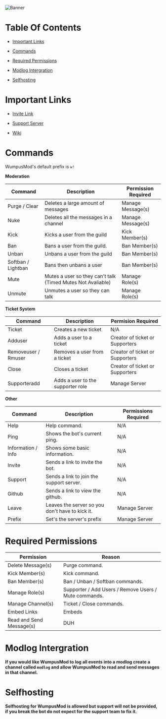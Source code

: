 ![Banner](https://cdn.discordapp.com/attachments/596970827103207446/597630581873836042/WumpusCop597582790040485929_WumpusMod.png)
# Table Of Contents
- [Important Links](https://github.com/xPolar/WumpusMod#important-links)

- [Commands](https://github.com/xPolar/WumpusMod#commands)

- [Required Permissions](https://github.com/xPolar/WumpusMod#required-permissions)

- [Modlog Intergration](https://github.com/xPolar/WumpusMod#modlog-intergration)

- [Selfhosting](https://github.com/xPolar/WumpusMod#selfhosting)

# Important Links
- [Invite Link](https://discordapp.com/api/oauth2/authorize?client_id=596532744218214402&permissions=8&scope=bot)

- [Support Server](https://discord.gg/tjA5ssJ)

- [Wiki](https://github.com/xPolar/WumpusMod/wiki/Landing-Page)

# Commands
WumpusMod's default prefix is `w!`

**Moderation**

| Command | Description | Permission Required |
| ------- | ----------- | ------------------- |
| Purge / Clear | Deletes a large amount of messages | Manage Message(s) |
| Nuke | Deletes all the messages in a channel | Manage Message(s) |
| Kick | Kicks a user from the guild | Kick Member(s) |
| Ban | Bans a user from the guild.| Ban Member(s) |
| Unban | Unbans a user from the guild | Ban Member(s) |
| Softban / Lightban | Bans then unbans a user | Ban Member(s) |
| Mute | Mutes a user so they can't talk (Timed Mutes Not Avaliable) | Manage Role(s) |
| Unmute | Unmutes a user so they can talk | Manage Role(s) |

**Ticket System**

| Command | Description | Permision Required |
| ------- | ----------- | ------------------ |
| Ticket | Creates a new ticket | N/A |
| Adduser | Adds a user to a ticket | Creator of ticket or Supporters|
| Removeuser / Rmuser | Removes a user from a ticket | Creator of ticket or Supporters |
| Close | Closes a ticket | Creator of ticket or Supporters |
| Supporteradd | Adds a user to the supporter role | Manage Server |

**Other**

| Command | Description | Permissions Required |
| ------- | ----------- | -------------------- |
| Help | Help command. | N/A |
| Ping | Shows the bot's current ping. | N/A |
| Information / Info | Shows some basic information. | N/A |
| Invite | Sends a link to invite the bot. | N/A |
| Support | Sends a link to join the support server. | N/A |
| Github | Sends a link to view the github. | N/A |
| Leave | Leaves the server so you don't have to kick it. | Manage Server |
| Prefix | Set's the server's prefix | Manage Server |

# Required Permissions
| Permission | Reason |
| ---------- | ------ |
| Delete Message(s) | Purge command. |
| Kick Member(s) | Kick command. |
| Ban Member(s) | Ban / Unban / Softban commands. |
| Manage Role(s) | Supporter / Add Users / Remove Users / Mute commands. |
| Manage Channel(s) | Ticket / Close commands. |
| Embed Links | Embeds |
| Read and Send Message(s) | DUH |

# Modlog Intergration
**If you would like WumpusMod to log all events into a modlog create a channel called ``modlog`` and allow WumpusMod to read and send messages in that channel.**

# Selfhosting
**Selfhosting for WumpusMod is allowed but support will not be provided, if you break the bot do not expect for the support team to fix it.**
